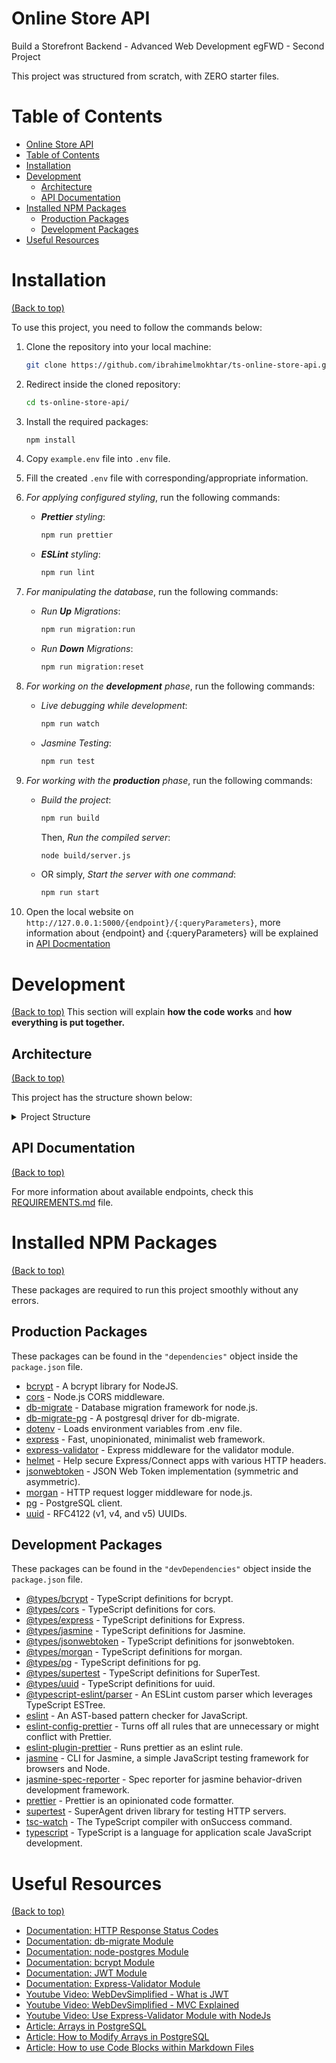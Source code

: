 <!-- Project title -->
# Online Store API

<!-- Describe your project in brief -->
Build a Storefront Backend - Advanced Web Development egFWD - Second Project

This project was structured from scratch, with ZERO starter files.

# Table of Contents

- [Online Store API](#online-store-api)
- [Table of Contents](#table-of-contents)
- [Installation](#installation)
- [Development](#development)
  - [Architecture](#architecture)
  - [API Documentation](#api-documentation)
- [Installed NPM Packages](#installed-npm-packages)
  - [Production Packages](#production-packages)
  - [Development Packages](#development-packages)
- [Useful Resources](#useful-resources)

# Installation

[(Back to top)](#table-of-contents)

To use this project, you need to follow the commands below:

1. Clone the repository into your local machine:

   ```bash
   git clone https://github.com/ibrahimelmokhtar/ts-online-store-api.git
   ```

2. Redirect inside the cloned repository:

    ```bash
    cd ts-online-store-api/
    ```

3. Install the required packages:

   ```bash
   npm install
   ```

4. Copy `example.env` file into `.env` file.

5. Fill the created `.env` file with corresponding/appropriate information.

6. *For applying configured styling*, run the following commands:
   - ***Prettier** styling*:

        ```bash
        npm run prettier
        ```

   - ***ESLint** styling*:

        ```bash
        npm run lint
        ```

7. *For manipulating the database*, run the following commands:
   - *Run **Up** Migrations*:

        ```bash
        npm run migration:run
        ```

   - *Run **Down** Migrations*:

        ```bash
        npm run migration:reset
        ```

8. *For working on the **development** phase*, run the following commands:
   - *Live debugging while development*:

        ```bash
        npm run watch
        ```

   - *Jasmine Testing*:

        ```bash
        npm run test
        ```

9. *For working with the **production** phase*, run the following commands:

    - *Build the project*:

        ```bash
        npm run build
        ```

        Then, *Run the compiled server*:

        ```bash
        node build/server.js
        ```

    - OR simply, *Start the server with one command*:

        ```bash
        npm run start
        ```

10. Open the local website on `http://127.0.0.1:5000/{endpoint}/{:queryParameters}`, more information about {endpoint} and {:queryParameters} will be explained in [API Docmentation](#api-documentation)

# Development

[(Back to top)](#table-of-contents)
This section will explain **how the code works** and **how everything is put together.**

## Architecture

[(Back to top)](#table-of-contents)

This project has the structure shown below:

<details>
    <summary>Project Structure</summary>

```ts
├─── docs/
    ├─── REQUIREMENTS.md
├─── migrations/
    ├─── sqls/
        ├─── 20220505125703-users-table-down.sql
        ├─── 20220505125703-users-table-up.sql
        ├─── 20220507132301-products-table-down.sql
        ├─── 20220507132301-products-table-up.sql
        ├─── 20220508135120-orders-table-down.sql
        ├─── 20220508135120-orders-table-up.sql
        ├─── 20220508135656-order-products-table-down.sql
        ├─── 20220508135656-order-products-table-up.sql
    ├─── 20220505125703-users-table.js
    ├─── 20220507132301-products-table.js
    ├─── 20220508135120-orders-table.js
    ├─── 20220508135656-order-products-table.js
├─── spec/
    ├─── support/
        ├─── jasmine.json
├─── src/
    ├─── config/
        ├─── env.config.ts
        ├─── server.config.ts
    ├─── constants/
        ├─── order.type.constant.ts
        ├─── orderProduct.type.constant.ts
        ├─── product.type.constant.ts
        ├─── unique.uuid.constant.ts
        ├─── user.type.constant.ts
    ├─── controllers/
        ├─── dashboard.controller.ts
        ├─── orderProducts.controller.ts
        ├─── orders.controller.ts
        ├─── products.controller.ts
        ├─── users.controller.ts
    ├─── database/
        ├─── __tests__/
            ├─── index.spec.ts
        ├─── index.ts
    ├─── helpers/
        ├─── guards/
            ├─── compare.ts
            ├─── encrypt.ts
        ├─── testing/
            ├─── reporter.ts
    ├─── middlewares/
        ├─── authentication.middleware.ts
        ├─── validation.middleware.ts
    ├─── models/
        ├─── __tests__/
            ├─── index.spec.ts
            ├─── order.model.spec.ts
            ├─── orderProduct.model.spec.ts
            ├─── product.model.spec.ts
            ├─── user.model.spec.ts
        ├─── order.model.ts
        ├─── orderProduct.model.ts
        ├─── product.model.ts
        ├─── user.model.ts
    ├─── routes/
        ├─── __tests__/
            ├─── dashboard.routes.spec.ts
            ├─── index.spec.ts
            ├─── orderProducts.routes.spec.ts
            ├─── orders.routes.spec.ts
            ├─── products.routes.spec.ts
            ├─── users.routes.spec.ts
        ├─── api/
            ├─── dashboard.routes.ts
            ├─── orderProducts.routes.ts
            ├─── orders.routes.ts
            ├─── products.routes.ts
            ├─── users.routes.ts
        ├─── index.ts
    ├─── schemas/
        ├─── orderProducts.schemas.ts
        ├─── orders.schemas.ts
        ├─── products.schemas.ts
        ├─── users.schemas.ts
    ├─── services/
        ├─── __tests__/
            ├─── dashboard.services.spec.ts
        ├─── dashboard.services.ts
    ├─── types/
        ├─── __tests__/
            ├─── index.spec.ts
            ├─── order.type.spec.ts
            ├─── orderProduct.type.spec.ts
            ├─── product.type.spec.ts
            ├─── user.type.spec.ts
        ├─── dashboard/
            ├─── ordersPerUser.type.ts
            ├─── productsInOrder.type.ts
            ├─── topProduct.type.ts
        ├─── order.type.ts
        ├─── orderProduct.type.ts
        ├─── product.type.ts
        ├─── user.type.ts
    ├─── server.ts
├─── .eslintrc
├─── .gitignore
├─── .prettierrc
├─── database.json
├─── example.env
├─── package.json
├─── README.md
├─── tsconfig.json
```

</details>

## API Documentation

[(Back to top)](#table-of-contents)

For more information about available endpoints, check this [REQUIREMENTS.md](docs/REQUIREMENTS.md) file.

# Installed NPM Packages

[(Back to top)](#table-of-contents)

These packages are required to run this project smoothly without any errors.

## Production Packages

These packages can be found in the `"dependencies"` object inside the `package.json` file.

- [bcrypt](https://www.npmjs.com/package/bcrypt) - A bcrypt library for NodeJS.
- [cors](https://www.npmjs.com/package/cors) - Node.js CORS middleware.
- [db-migrate](https://www.npmjs.com/package/db-migrate) - Database migration framework for node.js.
- [db-migrate-pg](https://www.npmjs.com/package/db-migrate-pg) - A postgresql driver for db-migrate.
- [dotenv](https://www.npmjs.com/package/dotenv) - Loads environment variables from .env file.
- [express](https://www.npmjs.com/package/express) - Fast, unopinionated, minimalist web framework.
- [express-validator](https://www.npmjs.com/package/express-validator) - Express middleware for the validator module.
- [helmet](https://www.npmjs.com/package/helmet) - Help secure Express/Connect apps with various HTTP headers.
- [jsonwebtoken](https://www.npmjs.com/package/jsonwebtoken) - JSON Web Token implementation (symmetric and asymmetric).
- [morgan](https://www.npmjs.com/package/morgan) - HTTP request logger middleware for node.js.
- [pg](https://www.npmjs.com/package/pg) - PostgreSQL client.
- [uuid](https://www.npmjs.com/package/uuid) - RFC4122 (v1, v4, and v5) UUIDs.

## Development Packages

These packages can be found in the `"devDependencies"` object inside the `package.json` file.

- [@types/bcrypt](https://www.npmjs.com/package/@types/bcrypt) - TypeScript definitions for bcrypt.
- [@types/cors](https://www.npmjs.com/package/@types/cors) - TypeScript definitions for cors.
- [@types/express](https://www.npmjs.com/package/@types/express) - TypeScript definitions for Express.
- [@types/jasmine](https://www.npmjs.com/package/@types/jasmine) - TypeScript definitions for Jasmine.
- [@types/jsonwebtoken](https://www.npmjs.com/package/@types/jsonwebtoken) - TypeScript definitions for jsonwebtoken.
- [@types/morgan](https://www.npmjs.com/package/@types/morgan) - TypeScript definitions for morgan.
- [@types/pg](https://www.npmjs.com/package/@types/pg) - TypeScript definitions for pg.
- [@types/supertest](https://www.npmjs.com/package/@types/supertest) - TypeScript definitions for SuperTest.
- [@types/uuid](https://www.npmjs.com/package/@types/uuid) - TypeScript definitions for uuid.
- [@typescript-eslint/parser](https://www.npmjs.com/package/@typescript-eslint/parser) - An ESLint custom parser which leverages TypeScript ESTree.
- [eslint](https://www.npmjs.com/package/eslint) - An AST-based pattern checker for JavaScript.
- [eslint-config-prettier](https://www.npmjs.com/package/eslint-config-prettier) - Turns off all rules that are unnecessary or might conflict with Prettier.
- [eslint-plugin-prettier](https://www.npmjs.com/package/eslint-plugin-prettier) - Runs prettier as an eslint rule.
- [jasmine](https://www.npmjs.com/package/jasmine) - CLI for Jasmine, a simple JavaScript testing framework for browsers and Node.
- [jasmine-spec-reporter](https://www.npmjs.com/package/jasmine-spec-reporter) - Spec reporter for jasmine behavior-driven development framework.
- [prettier](https://www.npmjs.com/package/prettier) - Prettier is an opinionated code formatter.
- [supertest](https://www.npmjs.com/package/supertest) - SuperAgent driven library for testing HTTP servers.
- [tsc-watch](https://www.npmjs.com/package/tsc-watch) - The TypeScript compiler with onSuccess command.
- [typescript](https://www.npmjs.com/package/typescript) - TypeScript is a language for application scale JavaScript development.

# Useful Resources

[(Back to top)](#table-of-contents)

- [Documentation: HTTP Response Status Codes](https://developer.mozilla.org/en-US/docs/Web/HTTP/Status)
- [Documentation: db-migrate Module](https://db-migrate.readthedocs.io/en/latest/)
- [Documentation: node-postgres Module](https://node-postgres.com/api/pool)
- [Documentation: bcrypt Module](https://github.com/kelektiv/node.bcrypt.js#usage)
- [Documentation: JWT Module](https://github.com/auth0/node-jsonwebtoken#readme)
- [Documentation: Express-Validator Module](https://express-validator.github.io/docs/)
- [Youtube Video: WebDevSimplified - What is JWT](https://www.youtube.com/watch?v=7Q17ubqLfaM)
- [Youtube Video: WebDevSimplified - MVC Explained](https://www.youtube.com/watch?v=DUg2SWWK18I)
- [Youtube Video: Use Express-Validator Module with NodeJs](https://www.youtube.com/watch?v=7i7xmwowwCY)
- [Article: Arrays in PostgreSQL](https://bipp.io/sql-tutorial/postgresql/create-an-array/)
- [Article: How to Modify Arrays in PostgreSQL](https://popsql.com/learn-sql/postgresql/how-to-modify-arrays-in-postgresql)
- [Article: How to use Code Blocks within Markdown Files](https://rdmd.readme.io/docs/code-blocks)
